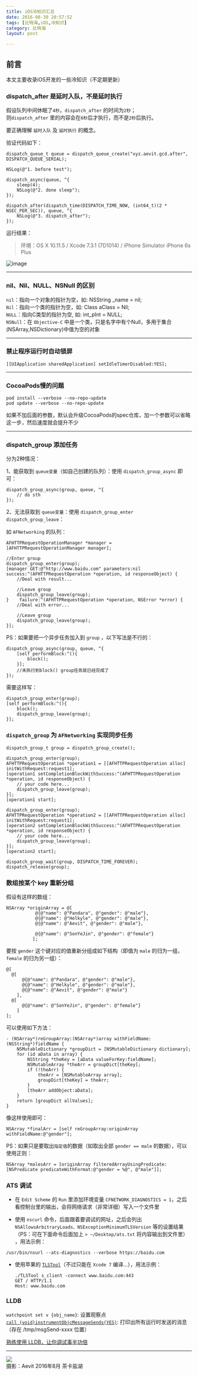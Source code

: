 ```yaml
---
title: iOS冷知识汇总  
date: 2016-08-30 20:57:52  
tags: [比特海,iOS,冷知识]  
category: 比特海  
layout: post  

---
```


## 前言

本文主要收录iOS开发的一些冷知识（不定期更新）

<!--more-->

### dispatch_after 是延时入队，不是延时执行

假设队列中间休眠了`4秒`，`dispatch_after` 的时间为`2秒`；  
则`dispatch_after` 里的内容会在`6秒`后才执行，而不是`2秒`后执行。

要正确理解 `延时入队` 及 `延时执行` 的概念。

验证代码如下：


```
dispatch_queue_t queue = dispatch_queue_create("xyz.aevit.gcd.after", DISPATCH_QUEUE_SERIAL);
    
NSLog(@"1. before test");
    
dispatch_async(queue, ^{
    sleep(4);
    NSLog(@"2. done sleep");
});
    
dispatch_after(dispatch_time(DISPATCH_TIME_NOW, (int64_t)(2 * NSEC_PER_SEC)), queue, ^{
    NSLog(@"3. dispatch_after");
});
```


运行结果：

> 环境：OS X 10.11.5 / Xcode 7.3.1 (7D1014) / iPhone Simulator iPhone 6s Plus

![image](http://file.arvit.xyz/31735bc704b26f447f69bcbf583e7f641472558461.jpeg)

* * *

### nil、Nil、NULL、NSNull 的区别

`nil`：指向一个对象的指针为空，如: NSString _name = nil;  
`Nil`：指向一个类的指针为空，如: Class aClass = Nil;  
`NULL`：指向C类型的指针为空, 如: int_pInt = NULL;  
`NSNull`：在 `Objective-C` 中是一个类，只是名字中有个Null，多用于集合(NSArray,NSDictionary)中值为空的对象

* * *

### 禁止程序运行时自动锁屏


```
[[UIApplication sharedApplication] setIdleTimerDisabled:YES];
```


* * *

### CocoaPods慢的问题


```
pod install --verbose --no-repo-update 
pod update --verbose --no-repo-update
```


如果不加后面的参数，默认会升级CocoaPods的spec仓库，加一个参数可以省略这一步，然后速度就会提升不少

* * *

### dispatch_group 添加任务

分为2种情况：

1、能获取到 `queue变量`（如自己创建的队列）：使用 `dispatch_group_async` 即可：


```
dispatch_group_async(group, queue, ^{
    // do sth
});
```


2、无法获取到 `queue变量`：使用 `dispatch_group_enter` `dispatch_group_leave`：

如 `AFNetworking` 的队列：


```
AFHTTPRequestOperationManager *manager = [AFHTTPRequestOperationManager manager];

//Enter group
dispatch_group_enter(group);
[manager GET:@"http://www.baidu.com" parameters:nil success:^(AFHTTPRequestOperation *operation, id responseObject) {
    //Deal with result...

    //Leave group
    dispatch_group_leave(group);
}    failure:^(AFHTTPRequestOperation *operation, NSError *error) {
    //Deal with error...

    //Leave group
    dispatch_group_leave(group);
}];
```


PS：如果要把一个异步任务加入到 `group` ，以下写法是不行的：


```
dispatch_group_async(group, queue, ^{
    [self performBlock:^(){
        block();
    }];
    //未执行到block() group任务就已经完成了
});
```


需要这样写：


```
dispatch_group_enter(group);
[self performBlock:^(){
    block();
    dispatch_group_leave(group);
}];
```


### `dispatch_group` 为 `AFNetworking` 实现同步任务


```
dispatch_group_t group = dispatch_group_create();

dispatch_group_enter(group);
AFHTTPRequestOperation *operation1 = [[AFHTTPRequestOperation alloc] initWithRequest:request1];
[operation1 setCompletionBlockWithSuccess:^(AFHTTPRequestOperation *operation, id responseObject) {
    // your code here...
    dispatch_group_leave(group);
}];
[operation1 start];

dispatch_group_enter(group);
AFHTTPRequestOperation *operation2 = [[AFHTTPRequestOperation alloc] initWithRequest:request1];
[operation2 setCompletionBlockWithSuccess:^(AFHTTPRequestOperation *operation, id responseObject) {
    // your code here...
    dispatch_group_leave(group);
}];
[operation2 start];

dispatch_group_wait(group, DISPATCH_TIME_FOREVER);
dispatch_release(group);
```


### 数组按某个 key 重新分组

假设有这样的数组：


```
NSArray *originArray = @[
           @{@"name": @"Pandara", @"gender": @"male"},
           @{@"name": @"Helkyle", @"gender": @"male"},
           @{@"name": @"Aevit", @"gender": @"male"},
           
           @{@"name": @"SonYeJin", @"gender": @"female"}
          ];
```


要按 `gender` 这个键对应的值重新分组成如下结构（即值为 `male` 的归为一组，`female` 的归为另一组）：


```
@[
  @[
      @{@"name": @"Pandara", @"gender": @"male"},
      @{@"name": @"Helkyle", @"gender": @"male"},
      @{@"name": @"Aevit", @"gender": @"male"}
    ],
  @[
      @{@"name": @"SonYeJin", @"gender": @"female"}
    ]
];
```


可以使用如下方法：


```
- (NSArray*)reGroupArray:(NSArray*)array withFieldName:(NSString*)fieldName {
    NSMutableDictionary *groupDict = [NSMutableDictionary dictionary];
    for (id aData in array) {
        NSString *theKey = [aData valueForKey:fieldName];
        NSMutableArray *theArr = groupDict[theKey];
        if (!theArr) {
            theArr = [NSMutableArray array];
            groupDict[theKey] = theArr;
        }
        [theArr addObject:aData];
    }
    return [groupDict allValues];
}
```


像这样使用即可：


```
NSArray *finalArr = [self reGroupArray:originArray withFieldName:@"gender"];
```


PS：如果只是要取出`指定值`的数据（如取出全部 `gender == male` 的数据），可以使用正则：


```
NSArray *malesArr = [originArray filteredArrayUsingPredicate:[NSPredicate predicateWithFormat:@"gender = %@", @"male"]];
```


### ATS 调试

*   在 `Edit Scheme` 的 `Run` 里添加环境变量 `CFNETWORK_DIAGNOSTICS = 1`，之后看控制台里的输出，会将网络请求（非常详细）写入一个文件里

*   使用 `nscurl` 命令，后面跟着要调试的网址，之后会列出 `NSAllowsArbitraryLoads、NSExceptionMinimumTLSVersion` 等的设置结果（PS：可在下面命令后面加上 `> ~/Desktop/ats.txt` 将内容输出到文件里） ，用法示例：

    
```
/usr/bin/nsurl --ats-diagnostics --verbose https://baidu.com
```

*   使用苹果的 [`TLSTool`](https://developer.apple.com/library/content/samplecode/sc1236/Introduction/Intro.html)（不过只能在 `Xcode 7` 编译…），用法示例：

        ./TLSTool s_client -connect www.baidu.com:443
        GET / HTTP/1.1
        Host: www.baidu.com

### LLDB

`watchpoint set v {obj_name}`: 设置观察点  
[`call (void)instrumentObjcMessageSends(YES)`](https://coderwall.com/p/7mopeq/log-all-messages-in-objective-c): 打印出所有运行时发送的消息（存在 /tmp/msgSend-xxxx 位置）

[熟练使用 LLDB，让你调试事半功倍](http://ios.jobbole.com/83393/)

* * *

<a class="http://file.arvit.xyz/9d8f73230a3cb6668f2f5c30a945b81a1472562023.jpeg" title="天空之镜">![](http://file.arvit.xyz/9d8f73230a3cb6668f2f5c30a945b81a1472562023.jpeg)</a>  
摄影：Aevit 2016年8月 茶卡盐湖